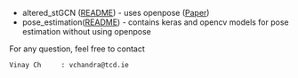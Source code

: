 
* altered_stGCN ([README](https://github.com/Zzoey/Redhenlab_gsoc2018/blob/master/altered_stGCN/README.md)) - uses openpose ([Paper](https://arxiv.org/abs/1801.07455))
* pose_estimation([README](https://github.com/Zzoey/Redhenlab_gsoc2018/blob/master/pose_estimation/README.md)) - contains keras and opencv models for pose estimation without using openpose

For any question, feel free to contact
```sh
Vinay Ch     : vchandra@tcd.ie
```
